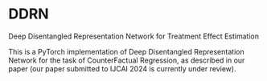 # DDRN
Deep Disentangled Representation Network for Treatment Effect Estimation

This is a PyTorch implementation of Deep Disentangled Representation Network for the task of CounterFactual Regression,
as described in our paper (our paper submitted to IJCAI 2024 is currently under review).



